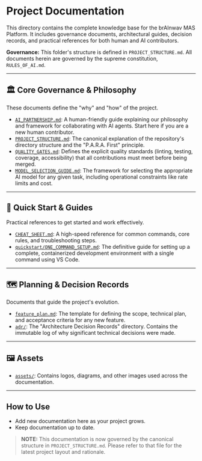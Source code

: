 # Project Documentation

This directory contains the complete knowledge base for the brAInwav MAS Platform. It includes governance documents, architectural guides, decision records, and practical references for both human and AI contributors.

**Governance:** This folder's structure is defined in `PROJECT_STRUCTURE.md`. All documents herein are governed by the supreme constitution, `RULES_OF_AI.md`.

---

## 🏛️ Core Governance & Philosophy

These documents define the "why" and "how" of the project.

- [`AI_PARTNERSHIP.md`](AI_PARTNERSHIP.md): A human-friendly guide explaining our philosophy and framework for collaborating with AI agents. Start here if you are a new human contributor.
- [`PROJECT_STRUCTURE.md`](PROJECT_STRUCTURE.md): The canonical explanation of the repository's directory structure and the "P.A.R.A. First" principle.
- [`QUALITY_GATES.md`](QUALITY_GATES.md): Defines the explicit quality standards (linting, testing, coverage, accessibility) that all contributions must meet before being merged.
- [`MODEL_SELECTION_GUIDE.md`](MODEL_SELECTION_GUIDE.md): The framework for selecting the appropriate AI model for any given task, including operational constraints like rate limits and cost.

---

## 🚀 Quick Start & Guides

Practical references to get started and work effectively.

- [`CHEAT_SHEET.md`](CHEAT_SHEET.md): A high-speed reference for common commands, core rules, and troubleshooting steps.
- [`quickstart/ONE_COMMAND_SETUP.md`](quickstart/ONE_COMMAND_SETUP.md): The definitive guide for setting up a complete, containerized development environment with a single command using VS Code.

---

## 🗺️ Planning & Decision Records

Documents that guide the project's evolution.

- [`feature_plan.md`](feature_plan.md): The template for defining the scope, technical plan, and acceptance criteria for any new feature.
- [`adr/`](adr/): The "Architecture Decision Records" directory. Contains the immutable log of why significant technical decisions were made.

---

## 🖼️ Assets

- [`assets/`](assets/): Contains logos, diagrams, and other images used across the documentation.

---

## How to Use

- Add new documentation here as your project grows.
- Keep documentation up to date.

> **NOTE:** This documentation is now governed by the canonical structure in `PROJECT_STRUCTURE.md`. Please refer to that file for the latest project layout and rationale.
